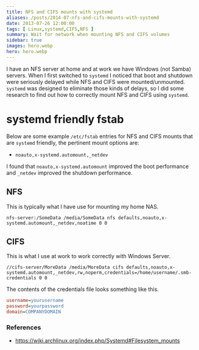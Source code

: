 ```yaml
---
title: NFS and CIFS mounts with systemd
aliases: /posts/2014-07-nfs-and-cifs-mounts-with-systemd
date: 2013-07-26 12:00:00
tags: [ Linux,systemd,CIFS,NFS ]
summary: Wait for network when mounting NFS and CIFS volumes
sidebar: true
images: hero.webp
hero: hero.webp
---
```


I have an NFS server at home and at work we have Windows (not Samba) servers.
When I first switched to `systemd` I noticed that boot and shutdown were
seriously delayed while NFS and CIFS were mounted/unmounted. `systemd` was
designed to eliminate those kinds of delays, so I did some research to find
out how to correctly mount NFS and CIFS using `systemd`.

# systemd friendly fstab

Below are some example `/etc/fstab` entries for NFS and CIFS mounts that are
`systemd` friendly, the pertinent mount options are:

  * `noauto,x-systemd.automount,_netdev`

I found that `noauto,x-systemd.automount` improved the boot performance and
`_netdev` improved the shutdown performance.

## NFS

This is typically what I have use for mounting my home NAS.

```text
nfs-server:/SomeData /media/SomeData nfs defaults,noauto,x-systemd.automount,_netdev,noatime 0 0
```

## CIFS

This is what I use at work to work correctly with Windows Server.

```text
//cifs-server/MoreData /media/MoreData cifs defaults,noauto,x-systemd.automount,_netdev,rw,noperm,credentials=/home/username/.smb-credentials 0 0
```

The contents of the credentials file looks something like this.

```ini
username=yourusername
password=yourpassword
domain=COMPANYDOMAIN
```

### References

  * <https://wiki.archlinux.org/index.php/Systemd#Filesystem_mounts>
